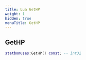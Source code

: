 ```yaml
---
title: Lua GetHP
weight: 1
hidden: true
menuTitle: GetHP
---
```

## GetHP
```lua
statbonuses:GetHP() const; -- int32
```